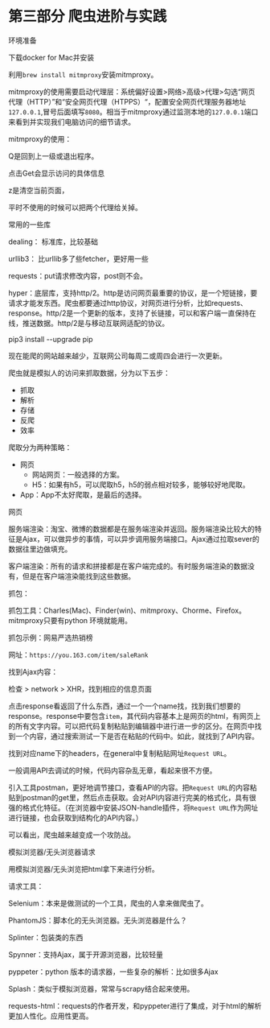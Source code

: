 # 第三部分 爬虫进阶与实践

环境准备

下载docker for Mac并安装

利用`brew install mitmproxy`安装mitmproxy。

mitmproxy的使用需要启动代理层：系统偏好设置>网络>高级>代理>勾选“网页代理（HTTP）”和“安全网页代理（HTPPS）“，配置安全网页代理服务器地址`127.0.0.1`,冒号后面填写`8080`。相当于mitmproxy通过监测本地的`127.0.0.1`端口来看到并实现我们电脑访问的细节请求。

mitmproxy的使用：

Q是回到上一级或退出程序。

点击Get会显示访问的具体信息

z是清空当前页面，

平时不使用的时候可以把两个代理给关掉。



常用的一些库

dealing： 标准库，比较基础

urllib3： 比urllib多了些fetcher，更好用一些

requests：put请求修改内容，post则不会。

hyper：底层库，支持http/2。http是访问网页最重要的协议，是一个短链接，要请求才能发东西。爬虫都要通过http协议，对网页进行分析，比如requests、response。http/2是一个更新的版本，支持了长链接，可以和客户端一直保持在线，推送数据。http/2是与移动互联网适配的协议。



pip3 install --upgrade pip



现在能爬的网站越来越少，互联网公司每周二或周四会进行一次更新。

爬虫就是模拟人的访问来抓取数据，分为以下五步：

* 抓取
* 解析
* 存储
* 反爬
* 效率

爬取分为两种策略：

* 网页
  * 网站网页：一般选择的方案。
  * H5：如果有h5，可以爬取h5，h5的弱点相对较多，能够较好地爬取。
* App：App不太好爬取，是最后的选择。



网页

服务端渲染：淘宝、微博的数据都是在服务端渲染并返回。服务端渲染比较大的特征是Ajax，可以做异步的事情，可以异步调用服务端接口。Ajax通过拉取sever的数据往里边做填充。



客户端渲染：所有的请求和拼接都是在客户端完成的。有时服务端渲染的数据没有，但是在客户端渲染能找到这些数据。

抓包：

抓包工具：Charles(Mac)、Finder(win)、mitmproxy、Chorme、Firefox。mitmproxy只要有python 环境就能用。



抓包示例：网易严选热销榜

网址：`https://you.163.com/item/saleRank`

找到Ajax内容：

检查 > network > XHR，找到相应的信息页面

点击response看返回了什么东西，通过一个一个name找，找到我们想要的response。response中要包含`item`，其代码内容基本上是网页的html，有网页上的所有文字内容。可以把代码复制粘贴到编辑器中进行进一步的区分。在网页中找到一个内容，通过搜索测试一下是否在粘贴的代码中。如此，就找到了API内容。

找到对应name下的headers，在general中复制粘贴网址`Request URL`。

一般调用API去调试的时候，代码内容杂乱无章，看起来很不方便。

引入工具postman，更好地调节接口，查看API的内容。把`Request URL`的内容粘贴到postman的get里，然后点击获取。会对API内容进行完美的格式化，具有很强的格式化特征。（在浏览器中安装JSON-handle插件，将`Request URL`作为网址进行链接，也会获取到结构化的API内容。）

可以看出，爬虫越来越变成一个攻防战。



模拟浏览器/无头浏览器请求

用模拟浏览器/无头浏览把html拿下来进行分析。

请求工具：

Selenium：本来是做测试的一个工具，爬虫的人拿来做爬虫了。

PhantomJS：脚本化的无头浏览器。无头浏览器是什么？

Splinter：包装类的东西

Spynner：支持Ajax，属于开源浏览器，比较轻量

pyppeter：python 版本的请求器，一些复杂的解析：比如很多Ajax

Splash：类似于模拟浏览器，常常与scrapy结合起来使用。

requests-html：requests的作者开发，和pyppeter进行了集成，对于html的解析更加人性化。应用性更高。

